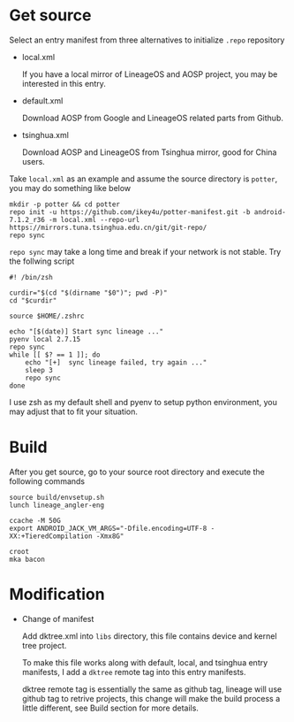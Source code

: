 # Get source

Select an entry manifest from three alternatives to initialize `.repo`
repository

- local.xml

    If you have a local mirror of LineageOS and AOSP project, you may be
    interested in this entry.

- default.xml

    Download AOSP from Google and LineageOS related parts from Github.

- tsinghua.xml

    Download AOSP and LineageOS from Tsinghua mirror, good for China users.

Take `local.xml` as an example and assume the source directory is `potter`,
you may do something like below

    mkdir -p potter && cd potter
    repo init -u https://github.com/ikey4u/potter-manifest.git -b android-7.1.2_r36 -m local.xml --repo-url https://mirrors.tuna.tsinghua.edu.cn/git/git-repo/
    repo sync

`repo sync` may take a long time and break if your network is not stable. Try
the follwing script

	#! /bin/zsh

	curdir="$(cd "$(dirname "$0")"; pwd -P)"
	cd "$curdir"

	source $HOME/.zshrc

	echo "[$(date)] Start sync lineage ..."
	pyenv local 2.7.15
	repo sync
	while [[ $? == 1 ]]; do
		echo "[+]  sync lineage failed, try again ..."
		sleep 3
		repo sync
	done

I use zsh as my default shell and pyenv to setup python environment, you may adjust that to fit your situation.

# Build

After you get source, go to your source root directory and execute the following
commands

    source build/envsetup.sh
	lunch lineage_angler-eng

    ccache -M 50G
    export ANDROID_JACK_VM_ARGS="-Dfile.encoding=UTF-8 -XX:+TieredCompilation -Xmx8G"

    croot
    mka bacon

# Modification

- Change of manifest

    Add dktree.xml into  `libs` directory, this file contains device and kernel tree
    project.

    To make this file works along with default, local, and tsinghua
    entry manifests, I add a `dktree` remote tag into this entry manifests.

    dktree remote tag is essentially the same as github tag, lineage will use
    github tag to retrive projects, this change will make the build process a little different,
	see Build section for more details.
